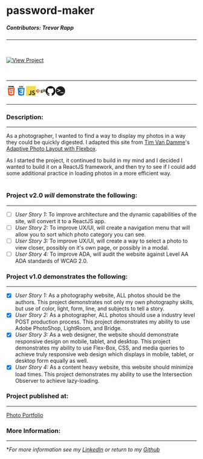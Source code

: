 # password-maker

##### Contributors: Trevor Rapp

---

<br>

[![View Project](https://user-images.githubusercontent.com/11747875/141705232-471a0b9c-ca45-4540-a1b6-740c5e1becbe.png)](https://trrapp12.github.io/password-maker/)

<br>

---

<img align="left" alt="HTML5" width="26px" src="https://raw.githubusercontent.com/github/explore/80688e429a7d4ef2fca1e82350fe8e3517d3494d/topics/html/html.png" />
<img align="left" alt="CSS3" width="26px" src="https://raw.githubusercontent.com/github/explore/80688e429a7d4ef2fca1e82350fe8e3517d3494d/topics/css/css.png" />
<img align="left" alt="JavaScript" width="26px" src="https://raw.githubusercontent.com/github/explore/80688e429a7d4ef2fca1e82350fe8e3517d3494d/topics/javascript/javascript.png" />
<img align="left" alt="Git" width="26px" src="https://raw.githubusercontent.com/github/explore/80688e429a7d4ef2fca1e82350fe8e3517d3494d/topics/git/git.png" />
<img align="left" alt="GitHub" width="26px" src="https://raw.githubusercontent.com/github/explore/78df643247d429f6cc873026c0622819ad797942/topics/github/github.png" />
<img align="left" alt="Terminal" width="26px" src="https://raw.githubusercontent.com/github/explore/80688e429a7d4ef2fca1e82350fe8e3517d3494d/topics/terminal/terminal.png" />

<br>
<br>

---

### Description:


---

As a photographer, I wanted to find a way to display my photos in a way they could be quickly digested.  I adapted this site from [Tim Van Damme](https://css-tricks.com/author/timvandamme/)'s [Adaptive Photo Layout with Flexbox](https://css-tricks.com/adaptive-photo-layout-with-flexbox/).

As I started the project, it continued to build in my mind and I decided I wanted to build it on a ReactJS framework, and then try to see if I could add some additional practice in loading photos in a more efficient way. 
<br/>
<br/>

### Project v2.0 *will* demonstrate the following:
---

- [ ] <em>User Story 1: </em> To improve architecture and the dynamic capabilities of the site, will convert it to a ReactJS app.
- [ ] <em>User Story 2: </em> To improve UX/UI, will create a navigation menu that will allow you to sort which photo category you can see.
- [ ] <em>User Story 3: </em> To improve UX/UI, will create a way to select a photo to view closer, possibly on it's own page, or possibly in a modal. 
- [ ] <em>User Story 4: </em> To improve ADA, will audit the website against Level AA ADA standards of WCAG 2.0.

### Project v1.0 demonstrates the following:
---

- [x] <em>User Story 1: </em> As a photography website, ALL photos should be the authors.  This project demonstrates not only my own photography skills, but use of color, light, form, line, and subjects to tell a story.
- [x] <em>User Story 2: </em> As a photographer, ALL photos should use a industry level POST production process.  This project demonstrates my ability to use Adobe PhotoShop, LightRoom, and Bridge.
- [x] <em>User Story 3: </em> As a web designer, the website should demonstrate responsive design on mobile, tablet, and desktop.  This project demonstrates my ability to use Flex-Box, CSS, and media queries to achieve truly responsive web design which displays in mobile, tablet, or desktop form equally as well. 
- [x] <em>User Story 4: </em> As a content heavy website, this website should minimize load times.  This project demonstrates my ability to use the Intersection Observer to achieve lazy-loading.

### Project published at: 
---

[Photo Portfolio](https://trrapp12.github.io/password-maker/)

### More Information:
---

\**For more information see my [LinkedIn](https://www.linkedin.com/in/trevor-rapp-042a1037) or return to my [Github](https://github.com/trrapp12)*

